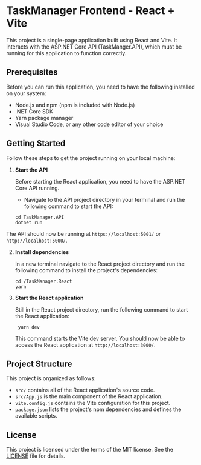 # TaskManager Frontend - React + Vite

This project is a single-page application built using React and Vite. It interacts with the ASP.NET Core API (TaskManger.API), which must be running for this application to function correctly.

## Prerequisites

Before you can run this application, you need to have the following installed on your system:

- Node.js and npm (npm is included with Node.js)
- .NET Core SDK
- Yarn package manager
- Visual Studio Code, or any other code editor of your choice

## Getting Started

Follow these steps to get the project running on your local machine:

1. **Start the API**

   Before starting the React application, you need to have the ASP.NET Core API running.

   - Navigate to the API project directory in your terminal and run the following command to start the API:

   ```
   cd TaskManager.API
   dotnet run
   ```

The API should now be running at `https://localhost:5001/` or `http://localhost:5000/`.

2. **Install dependencies**

   In a new terminal navigate to the React project directory and run the following command to install the project's dependencies:

   ```
   cd /TaskManager.React
   yarn
   ```

3. **Start the React application**

   Still in the React project directory, run the following command to start the React application:

   ```
    yarn dev
   ```

   This command starts the Vite dev server. You should now be able to access the React application at `http://localhost:3000/`.

## Project Structure

This project is organized as follows:

- `src/` contains all of the React application's source code.
- `src/App.js` is the main component of the React application.
- `vite.config.js` contains the Vite configuration for this project.
- `package.json` lists the project's npm dependencies and defines the available scripts.

## License

This project is licensed under the terms of the MIT license. See the [LICENSE](LICENSE.md) file for details.
